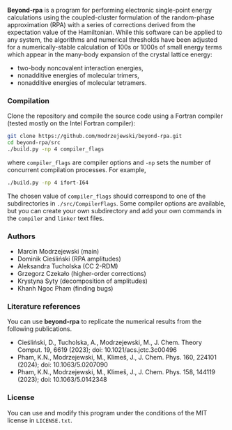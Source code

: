 **Beyond-rpa** is a program for performing electronic single-point energy calculations using
the coupled-cluster formulation of the random-phase approximation (RPA) with a series
of corrections derived from the expectation value of the Hamiltonian. While this software can
be applied to any system, the algorithms and numerical thresholds have been adjusted for a
numerically-stable calculation of 100s or 1000s of small energy terms which appear in the
many-body expansion of the crystal lattice energy:
* two-body noncovalent interaction energies,
* nonadditive energies of molecular trimers,
* nonadditive energies of molecular tetramers.

### Compilation

Clone the repository and compile the source code using a Fortran compiler (tested mostly on the Intel Fortran compiler):

```bash
git clone https://github.com/modrzejewski/beyond-rpa.git
cd beyond-rpa/src
./build.py -np 4 compiler_flags
```
where `compiler_flags` are compiler options and `-np` sets the number of concurrent compilation processes. For example,
```bash
./build.py -np 4 ifort-I64
```
The chosen value of `compiler_flags` should correspond to one of the subdirectories in `./src/CompilerFlags`.
Some compiler options are available, but you can create your own subdirectory and add your own commands in the 
`compiler` and `linker` text files.

### Authors
* Marcin Modrzejewski (main)
* Dominik Cieśliński (RPA amplitudes)
* Aleksandra Tucholska (CC 2-RDM)
* Grzegorz Czekało (higher-order corrections)
* Krystyna Syty (decomposition of amplitudes)
* Khanh Ngoc Pham (finding bugs)
   
### Literature references
You can use **beyond-rpa** to replicate the numerical results from the following publications.
* Cieśliński, D., Tucholska, A., Modrzejewski, M., J. Chem. Theory Comput. 19, 6619 (2023); doi: 10.1021/acs.jctc.3c00496
* Pham, K.N., Modrzejewski, M., Klimeš, J., J. Chem. Phys. 160, 224101 (2024); doi: 10.1063/5.0207090
* Pham, K.N., Modrzejewski, M., Klimeš, J., J. Chem. Phys. 158, 144119 (2023); doi: 10.1063/5.0142348

### License
You can use and modify this program under the conditions of the MIT license in `LICENSE.txt`.
